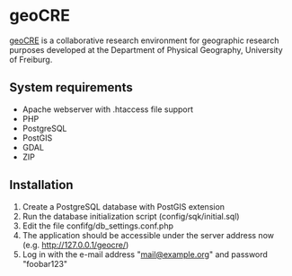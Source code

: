 geoCRE
======

<a href="http://geocre.net/">geoCRE</a> is a collaborative research environment for geographic research purposes developed at the Department of Physical Geography, University of Freiburg.

System requirements
-------------------

* Apache webserver with .htaccess file support
* PHP
* PostgreSQL
* PostGIS
* GDAL
* ZIP

Installation
------------

1. Create a PostgreSQL database with PostGIS extension
2. Run the database initialization script (config/sqk/initial.sql)
3. Edit the file confifg/db_settings.conf.php
4. The application should be accessible under the server address now (e.g. http://127.0.0.1/geocre/)
5. Log in with the e-mail address "mail@example.org" and password "foobar123"
